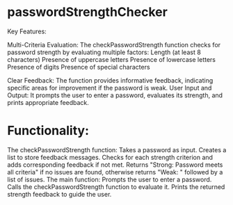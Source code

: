 # passwordStrengthChecker

Key Features:

Multi-Criteria Evaluation: 
The checkPasswordStrength function checks for password strength by evaluating multiple factors:
Length (at least 8 characters)
Presence of uppercase letters
Presence of lowercase letters
Presence of digits
Presence of special characters

Clear Feedback: 
The function provides informative feedback, indicating specific areas for improvement if the password is weak.
User Input and Output: It prompts the user to enter a password, evaluates its strength, and prints appropriate feedback.

# Functionality:

The checkPasswordStrength function:
Takes a password as input.
Creates a list to store feedback messages.
Checks for each strength criterion and adds corresponding feedback if not met.
Returns "Strong: Password meets all criteria" if no issues are found, otherwise returns "Weak: " followed by a list of issues.
The main function:
Prompts the user to enter a password.
Calls the checkPasswordStrength function to evaluate it.
Prints the returned strength feedback to guide the user.
